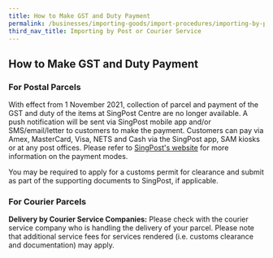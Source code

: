 ```yaml
---
title: How to Make GST and Duty Payment
permalink: /businesses/importing-goods/import-procedures/importing-by-post-or-courier-service/gst-and-duty-payment
third_nav_title: Importing by Post or Courier Service 
---
```


## How to Make GST and Duty Payment

### For Postal Parcels

With effect from 1 November 2021, collection of parcel and payment of the GST and duty of the items at SingPost Centre are no longer available. A push notification will be sent via SingPost mobile app and/or SMS/email/letter to customers to make the payment. Customers can pay via Amex, MasterCard, Visa, NETS and Cash via the SingPost app, SAM kiosks or at any post offices. Please refer to [SingPost's website](http://www.singpost.com/) for more information on the payment modes.

You may be required to apply for a customs permit for clearance and submit as part of the supporting documents to SingPost, if applicable.

### For Courier Parcels

**Delivery by Courier Service Companies:** Please check with the courier service company who is handling the delivery of your parcel. Please note that additional service fees for services rendered (i.e. customs clearance and documentation) may apply.

